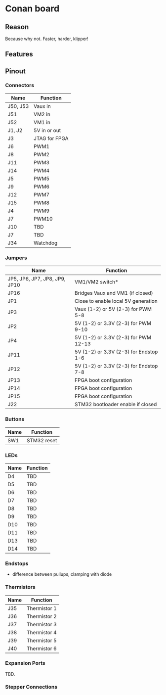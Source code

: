 # Conan board

## Reason
Because why not. Faster, harder, klipper!


## Features


## Pinout

### Connectors
| Name | Function |
| ---- | -------- |
| J50, J53 | Vaux in |
| J51 | VM2 in |
| J52 | VM1 in |
| J1, J2 | 5V in or out |
| J3 | JTAG for FPGA |
| J6 | PWM1 |
| J8 | PWM2 |
| J11 | PWM3 |
| J14 | PWM4 |
| J5 | PWM5 |
| J9 | PWM6 |
| J12 | PWM7 |
| J15 | PWM8 |
| J4 | PWM9 |
| J7 | PWM10 |
| J10 | TBD |
| J7 | TBD |
| J34 | Watchdog |

### Jumpers

| Name | Function |
| ---- | -------- |
| JP5, JP6, JP7, JP8, JP9, JP10 | VM1/VM2 switch* |
| JP16 | Bridges Vaux and VM1 (if closed) |
| JP1 | Close to enable local 5V generation |
| JP3 | Vaux (1-2) or 5V (2-3) for PWM 5-8 |
| JP2 | 5V (1-2) or 3.3V (2-3) for PWM 9-10 |
| JP4 | 5V (1-2) or 3.3V (2-3) for PWM 12-13 |
| JP11 | 5V (1-2) or 3.3V (2-3) for Endstop 1-6 |
| JP12 | 5V (1-2) or 3.3V (2-3) for Endstop 7-8 |
| JP13 | FPGA boot configuration |
| JP14 | FPGA boot configuration |
| JP15 | FPGA boot configuration |
| J22 | STM32 bootloader enable if closed |


### Buttons
| Name | Function |
| ---- | -------- |
| SW1 | STM32 reset |

### LEDs
| Name | Function |
| ---- | -------- |
| D4 | TBD |
| D5 | TBD |
| D6 | TBD |
| D7 | TBD |
| D8 | TBD |
| D9 | TBD |
| D10 | TBD |
| D11 | TBD |
| D13 | TBD |
| D14 | TBD |

### Endstops
- difference between pullups, clamping with diode

### Thermistors
| Name | Function |
| ---- | -------- |
| J35 | Thermistor 1 |
| J36 | Thermistor 2 |
| J37 | Thermistor 3 |
| J38 | Thermistor 4 |
| J39 | Thermistor 5 |
| J40 | Thermistor 6 |

### Expansion Ports
TBD.


### Stepper Connections

